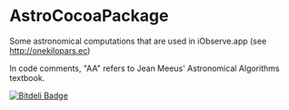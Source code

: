 AstroCocoaPackage
=================

Some astronomical computations that are used in iObserve.app (see http://onekilopars.ec)

In code comments, "AA" refers to Jean Meeus' Astronomical Algorithms textbook.



[![Bitdeli Badge](https://d2weczhvl823v0.cloudfront.net/onekiloparsec/astrococoapackage/trend.png)](https://bitdeli.com/free "Bitdeli Badge")

